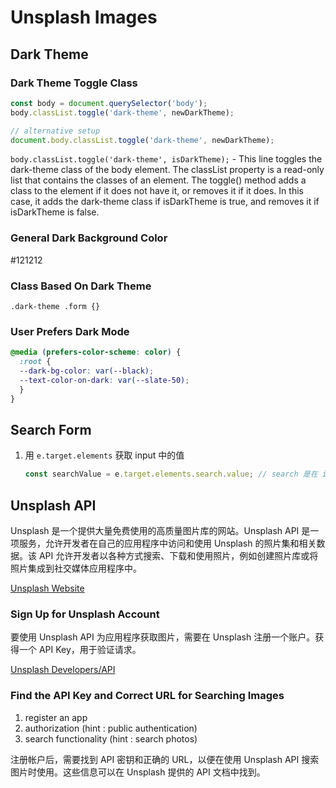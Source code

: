 # Unsplash Images

## Dark Theme

### Dark Theme Toggle Class

```jsx
const body = document.querySelector('body');
body.classList.toggle('dark-theme', newDarkTheme);

// alternative setup
document.body.classList.toggle('dark-theme', newDarkTheme);
```

`body.classList.toggle('dark-theme', isDarkTheme);` - This line toggles the dark-theme class of the body element. The classList property is a read-only list that contains the classes of an element. The toggle() method adds a class to the element if it does not have it, or removes it if it does. In this case, it adds the dark-theme class if isDarkTheme is true, and removes it if isDarkTheme is false.

### General Dark Background Color

#121212

### Class Based On Dark Theme

`.dark-theme .form {}`

### User Prefers Dark Mode

```css
@media (prefers-color-scheme: color) {
  :root {
  --dark-bg-color: var(--black);
  --text-color-on-dark: var(--slate-50);
  }
}
```

## Search Form

1. 用 `e.target.elements` 获取 input 中的值
   ```jsx
   const searchValue = e.target.elements.search.value; // search 是在 input 中设置的 name; e.target.value 的另一种方式
   ```

## Unsplash API

Unsplash 是一个提供大量免费使用的高质量图片库的网站。Unsplash API 是一项服务，允许开发者在自己的应用程序中访问和使用 Unsplash 的照片集和相关数据。该 API 允许开发者以各种方式搜索、下载和使用照片，例如创建照片库或将照片集成到社交媒体应用程序中。

[Unsplash Website](https://unsplash.com/)

### Sign Up for Unsplash Account

要使用 Unsplash API 为应用程序获取图片，需要在 Unsplash 注册一个账户。获得一个 API Key，用于验证请求。

[Unsplash Developers/API](https://unsplash.com/developers)

### Find the API Key and Correct URL for Searching Images

1. register an app
2. authorization (hint : public authentication)
3. search functionality (hint : search photos)

注册帐户后，需要找到 API 密钥和正确的 URL，以便在使用 Unsplash API 搜索图片时使用。这些信息可以在 Unsplash 提供的 API 文档中找到。